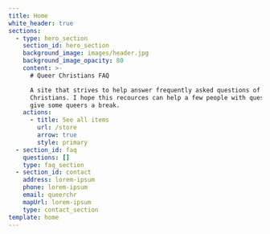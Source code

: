 ```yaml
---
title: Home
white_header: true
sections:
  - type: hero_section
    section_id: hero_section
    background_image: images/header.jpg
    background_image_opacity: 80
    content: >-
      # Queer Christians FAQ

      A site that strives to help answer frequently asked questions of queer
      Christians. I hope this recources can help a few people with questions and
      give some queers a break.
    actions:
      - title: See all items
        url: /store
        arrow: true
        style: primary
  - section_id: faq
    questions: []
    type: faq_section
  - section_id: contact
    address: lorem-ipsum
    phone: lorem-ipsum
    email: queerchr
    mapUrl: lorem-ipsum
    type: contact_section
template: home
---
```

